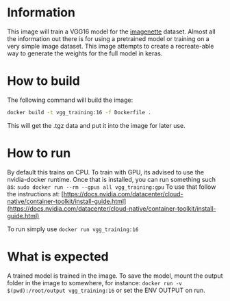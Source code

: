 # Information

This image will train a VGG16 model for the [imagenette](https://github.com/fastai/imagenette) dataset.  Almost all the information out there is for using a pretrained model or training on a very simple image dataset.  This image attempts to create a recreate-able way to generate the weights for the full model in keras.

# How to build

The following command will build the image:

```sh
docker build -t vgg_training:16 -f Dockerfile .
```

This will get the .tgz data and put it into the image for later use.

# How to run

By default this trains on CPU.  To train with GPU, its advised to use the nvidia-docker runtime.  Once that is installed, you can run something such as: `sudo docker run --rm --gpus all vgg_training:gpu`
To use that follow the instructions at: [https://docs.nvidia.com/datacenter/cloud-native/container-toolkit/install-guide.html](https://docs.nvidia.com/datacenter/cloud-native/container-toolkit/install-guide.html)

To run simply use `docker run vgg_training:16`

# What is expected

A trained model is trained in the image.  To save the model, mount the output folder in the image to somewhere, for instance: `docker run -v $(pwd):/root/output vgg_training:16` or set the ENV OUTPUT on run.